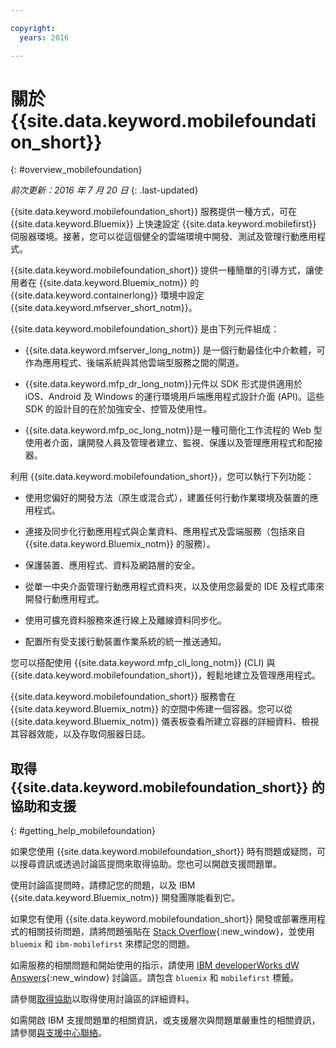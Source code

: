 ```yaml
---

copyright:
  years: 2016

---
```


#	關於 {{site.data.keyword.mobilefoundation_short}}
{: #overview_mobilefoundation}

*前次更新：2016 年 7 月 20 日*
{: .last-updated}

{{site.data.keyword.mobilefoundation_short}} 服務提供一種方式，可在 {{site.data.keyword.Bluemix}} 上快速設定 {{site.data.keyword.mobilefirst}} 伺服器環境。接著，您可以從這個健全的雲端環境中開發、測試及管理行動應用程式。

{{site.data.keyword.mobilefoundation_short}} 提供一種簡單的引導方式，讓使用者在 {{site.data.keyword.Bluemix_notm}} 的 {{site.data.keyword.containerlong}} 環境中設定 {{site.data.keyword.mfserver_short_notm}}。

{{site.data.keyword.mobilefoundation_short}} 是由下列元件組成：

*	{{site.data.keyword.mfserver_long_notm}} 是一個行動最佳化中介軟體，可作為應用程式、後端系統與其他雲端型服務之間的閘道。

*	{{site.data.keyword.mfp_dr_long_notm}}元件以 SDK 形式提供適用於 iOS、Android 及 Windows 的運行環境用戶端應用程式設計介面 (API)。這些 SDK 的設計目的在於加強安全、控管及使用性。

*	{{site.data.keyword.mfp_oc_long_notm}}是一種可簡化工作流程的 Web 型使用者介面，讓開發人員及管理者建立、監視、保護以及管理應用程式和配接器。

利用 {{site.data.keyword.mobilefoundation_short}}，您可以執行下列功能：

*	使用您偏好的開發方法（原生或混合式），建置任何行動作業環境及裝置的應用程式。

*	連接及同步化行動應用程式與企業資料、應用程式及雲端服務（包括來自 {{site.data.keyword.Bluemix_notm}} 的服務）。

*	保護裝置、應用程式、資料及網路層的安全。

*	從單一中央介面管理行動應用程式資料夾，以及使用您最愛的 IDE 及程式庫來開發行動應用程式。

*	使用可擴充資料服務來進行線上及離線資料同步化。

*	配置所有受支援行動裝置作業系統的統一推送通知。

您可以搭配使用 {{site.data.keyword.mfp_cli_long_notm}} (CLI) 與 {{site.data.keyword.mobilefoundation_short}}，輕鬆地建立及管理應用程式。

{{site.data.keyword.mobilefoundation_short}} 服務會在 {{site.data.keyword.Bluemix_notm}} 的空間中佈建一個容器。您可以從 {{site.data.keyword.Bluemix_notm}} 儀表板查看所建立容器的詳細資料、檢視其容器效能，以及存取伺服器日誌。

## 取得 {{site.data.keyword.mobilefoundation_short}} 的協助和支援
{: #getting_help_mobilefoundation}

如果您使用 {{site.data.keyword.mobilefoundation_short}} 時有問題或疑問，可以搜尋資訊或透過討論區提問來取得協助。您也可以開啟支援問題單。

使用討論區提問時，請標記您的問題，以及 IBM  {{site.data.keyword.Bluemix_notm}} 開發團隊能看到它。

如果您有使用 {{site.data.keyword.mobilefoundation_short}} 開發或部署應用程式的相關技術問題，請將問題張貼在 [Stack Overflow](http://stackoverflow.com/search?q=ibm-mobilefirst+bluemix){:new_window}，並使用 `bluemix` 和 `ibm-mobilefirst` 來標記您的問題。

如需服務的相關問題和開始使用的指示，請使用 [IBM developerWorks dW Answers](https://developer.ibm.com/answers/topics/mobilefirst/?smartspace=bluemix){:new_window} 討論區。請包含 `bluemix` 和 `mobilefirst` 標籤。

請參閱[取得協助](https://www.{DomainName}/docs/support/index.html#getting-help)以取得使用討論區的詳細資料。

如需開啟 IBM 支援問題單的相關資訊，或支援層次與問題單嚴重性的相關資訊，請參閱[與支援中心聯絡](https://www.{DomainName}/docs/support/index.html#contacting-support)。
